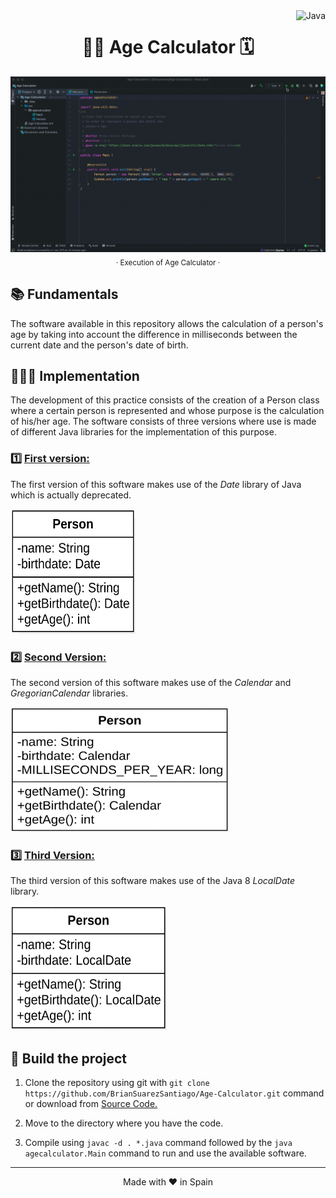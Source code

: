 <a href="https://www.java.com/">
    <img align="right" src="https://custom-icon-badges.herokuapp.com/badge/Java-E8E8E8.svg?logo=Java" alt="Java">
</a>

<h1 align="center">👦🏻 Age Calculator 🗓️</h1>


<p align="center">
    <img src="./assets/Execution of Age Calculator.gif" alt="Age Calculator Execution">
    <sub>· Execution of Age Calculator ·</sub>
</p>


## 📚 Fundamentals

The software available in this repository allows the calculation of a person's age by taking into account the difference in milliseconds between the current date and the person's date of birth.


## 👨🏻‍💻 Implementation

The development of this practice consists of the creation of a Person class where a certain person is represented and whose purpose is the calculation of his/her age. The software consists of three versions where use is made of different Java libraries for the implementation of this purpose.

### 1️⃣ <ins>First version:</ins>

The first version of this software makes use of the *Date* library of Java which is actually deprecated.

<img src="./diagrams/Kata 1. Version 1.png" alt="Kata 1. Version 1 Class Diagram" width="200px" height="200px">

### 2️⃣ <ins>Second Version:</ins>

The second version of this software makes use of the *Calendar* and *GregorianCalendar* libraries.

<img src="./diagrams/Kata 1. Version 2.png" alt="Kata 1. Version 2 Class Diagram" width="350px" height="200px">

### 3️⃣ <ins>Third Version:</ins>

The third version of this software makes use of the Java 8 *LocalDate* library.

<img src="./diagrams/Kata 1. Version 3.png" alt="Kata 1. Version 3 Class Diagram" width="250px" height="200px">


## 🚀 Build the project

1. Clone the repository using git with `git clone https://github.com/BrianSuarezSantiago/Age-Calculator.git` command or download from [Source Code.](https://github.com/BrianSuarezSantiago/Age-Calculator/archive/refs/heads/master.zip)

2. Move to the directory where you have the code.

3. Compile using `javac -d . *.java` command followed by the `java agecalculator.Main` command to run and use the available software.

<hr>
<p align="center">
Made with ♥️ in Spain
</p>
